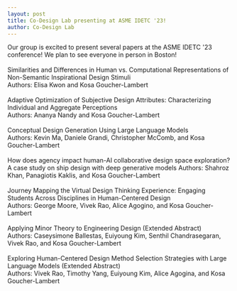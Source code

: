 ```yaml
---
layout: post
title: Co-Design Lab presenting at ASME IDETC '23!
author: Co-Design Lab
---
```


Our group is excited to present several papers at the ASME IDETC '23 conference! We plan to see everyone in person in Boston!
<br>
<br>
Similarities and Differences in Human vs. Computational Representations of Non-Semantic Inspirational Design Stimuli  
Authors: Elisa Kwon and Kosa Goucher-Lambert
<br>
<br>
Adaptive Optimization of Subjective Design Attributes: Characterizing Individual and Aggregate Perceptions  
Authors: Ananya Nandy and Kosa Goucher-Lambert
<br>
<br>
Conceptual Design Generation Using Large Language Models  
Authors: Kevin Ma, Daniele Grandi, Christopher McComb, and Kosa Goucher-Lambert
<br>
<br>
How does agency impact human-AI collaborative design space exploration? A case study on ship design with deep generative models 
Authors: Shahroz Khan, Panagiotis Kaklis, and Kosa Goucher-Lambert
<br>
<br>
Journey Mapping the Virtual Design Thinking Experience: Engaging Students Across Disciplines in Human-Centered Design  
Authors: George Moore, Vivek Rao, Alice Agogino, and Kosa Goucher-Lambert
<br>
<br>
Applying Minor Theory to Engineering Design (Extended Abstract)  
Authors: Caseysimone Ballestas, Euiyoung Kim, Senthil Chandrasegaran, Vivek Rao, and Kosa Goucher-Lambert
<br>
<br>
Exploring Human-Centered Design Method Selection Strategies with Large Language Models (Extended Abstract)  
Authors: Vivek Rao, Timothy Yang, Euiyoung Kim, Alice Agogina, and Kosa Goucher-Lambert
